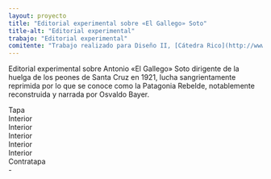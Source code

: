 ```yaml
---
layout: proyecto
title: "Editorial experimental sobre «El Gallego» Soto"
title-alt: "Editorial experimental"
trabajo: "Editorial experimental"
comitente: "Trabajo realizado para Diseño II, [Cátedra Rico](http://www.catedrarico.com.ar), FADU--UBA."
---
```


Editorial experimental sobre Antonio «El Gallego» Soto dirigente de la huelga de los peones de Santa Cruz en 1921, lucha sangrientamente reprimida por lo que se conoce como la Patagonia Rebelde, notablemente reconstruida y narrada por Osvaldo Bayer.

<div class="slider">
     <div><img src="{{ site.baseurl }}/img/2013_heraldo-1f.jpg" alt="" /><span class="caption">Tapa</span></div>
     <div><img src="{{ site.baseurl }}/img/2013_heraldo-2f.jpg" alt="" /><span class="caption">Interior</span></div>
     <div><img src="{{ site.baseurl }}/img/2013_heraldo-3f.jpg" alt="" /><span class="caption">Interior</span></div>
     <div><img src="{{ site.baseurl }}/img/2013_heraldo-4f.jpg" alt="" /><span class="caption">Interior</span></div>
     <div><img src="{{ site.baseurl }}/img/2013_heraldo-5f.jpg" alt="" /><span class="caption">Interior</span></div>
     <div><img src="{{ site.baseurl }}/img/2013_heraldo-6f.jpg" alt="" /><span class="caption">Interior</span></div>
     <div><img src="{{ site.baseurl }}/img/2013_heraldo-7f.jpg" alt="" /><span class="caption">Contratapa</span></div>
-</div>

<!--
<a class="gallery" href="{{ site.baseurl }}/img/2013_heraldo-1f.jpg" data-featherlight="image">![Tapa]({{ site.baseurl }}/img/2013_heraldo-1.jpg)</a>
<a class="gallery" href="{{ site.baseurl }}/img/2013_heraldo-2f.jpg" data-featherlight="image">![Interior]({{ site.baseurl }}/img/2013_heraldo-2.jpg)</a>
<a class="gallery" href="{{ site.baseurl }}/img/2013_heraldo-3f.jpg" data-featherlight="image">![Interior]({{ site.baseurl }}/img/2013_heraldo-3.jpg)</a>
<a class="gallery" href="{{ site.baseurl }}/img/2013_heraldo-4f.jpg" data-featherlight="image">![Interior]({{ site.baseurl }}/img/2013_heraldo-4.jpg)</a>
<a class="gallery" href="{{ site.baseurl }}/img/2013_heraldo-5f.jpg" data-featherlight="image">![Interior]({{ site.baseurl }}/img/2013_heraldo-5.jpg)</a>
<a class="gallery" href="{{ site.baseurl }}/img/2013_heraldo-6f.jpg" data-featherlight="image">![Interior]({{ site.baseurl }}/img/2013_heraldo-6.jpg)</a>
<a class="gallery" href="{{ site.baseurl }}/img/2013_heraldo-7f.jpg" data-featherlight="image">![Contratapa]({{ site.baseurl }}/img/2013_heraldo-7.jpg)</a>
-->
